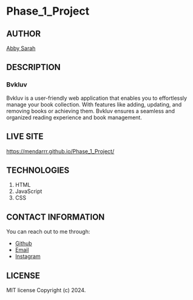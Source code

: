 # Phase_1_Project

## AUTHOR
[Abby Sarah](https://github.com/mendarr)

## DESCRIPTION
### Bvkluv
Bvkluv is a user-friendly web application that enables you to effortlessly manage your book collection. With features like adding, updating, and removing books or achieving them. Bvkluv ensures a seamless and organized reading experience and book management.

## LIVE SITE
https://mendarrr.github.io/Phase_1_Project/

## TECHNOLOGIES
1. HTML
2. JavaScript
3. CSS

## CONTACT INFORMATION
You can reach out to me through:
- [Github](https://github.com/mendarr)
- [Email](https://mail.google.com/mail)
- [Instagram](https://www.instagram.com/men.darr)

## LICENSE
MIT license
Copyright (c) 2024.


